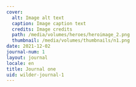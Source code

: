 ```yaml
---
cover:
  alt: Image alt text
  caption: Image caption text
  credits: Image credits
  path: /media/volumes/heroes/heroimage_2.png
  thumbnail: /media/volumes/thumbnails/n1.png
date: 2021-12-02
journal-num: 1
layout: journal
locale: en
title: Journal one
uid: wilder-journal-1
---
```

